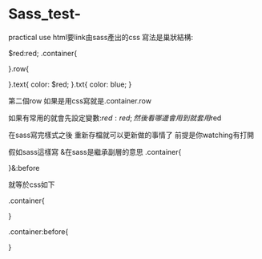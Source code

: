 # Sass_test-
practical use
html要link由sass產出的css
寫法是巢狀結構:

$red:red;
.container{

}.row{

}.text{
    color: $red;
}.txt{
    color: blue;
}

第二個row 如果是用css寫就是.container.row

如果有常用的就會先設定變數:$red:red; 然後看哪邊會用到 就套用$red

在sass寫完樣式之後 重新存檔就可以更新做的事情了 前提是你watching有打開

假如sass這樣寫      &在sass是繼承副層的意思
.container{

}&:before

就等於css如下    

.container{

}

.container:before{

}
